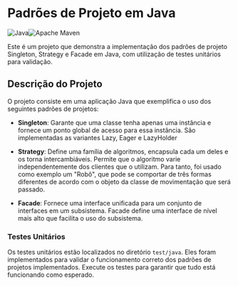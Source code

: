 # Padrões de Projeto em Java

![Java](https://img.shields.io/badge/java-%23ED8B00.svg?style=for-the-badge&logo=openjdk&logoColor=white)![Apache Maven](https://img.shields.io/badge/Apache%20Maven-C71A36?style=for-the-badge&logo=Apache%20Maven&logoColor=white)




Este é um projeto que demonstra a implementação dos padrões de projeto Singleton, Strategy e Facade em Java, com utilização de testes unitários para validação.

## Descrição do Projeto

O projeto consiste em uma aplicação Java que exemplifica o uso dos seguintes padrões de projetos:

- **Singleton**: Garante que uma classe tenha apenas uma instância e fornece um ponto global de acesso para essa instância. São implementadas as variantes Lazy, Eager e LazyHolder


- **Strategy**: Define uma família de algoritmos, encapsula cada um deles e os torna intercambiáveis. Permite que o algoritmo varie independentemente dos clientes que o utilizam. Para tanto, foi usado como exemplo um "Robô", que pode se comportar de três formas diferentes de acordo com o objeto da classe de movimentação que será passado.


- **Facade**: Fornece uma interface unificada para um conjunto de interfaces em um subsistema. Facade define uma interface de nível mais alto que facilita o uso do subsistema.

### Testes Unitários

Os testes unitários estão localizados no diretório `test/java`. Eles foram implementados para validar o funcionamento correto dos padrões de projetos implementados. Execute os testes para garantir que tudo está funcionando como esperado.

